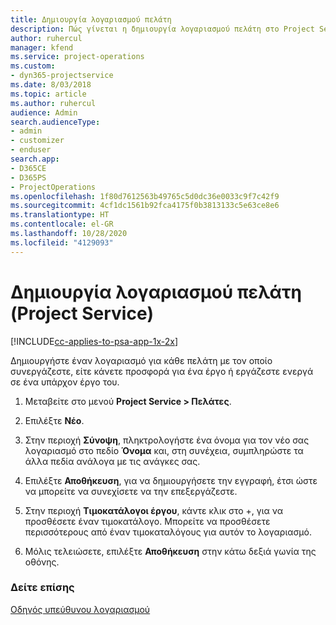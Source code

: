 ```yaml
---
title: Δημιουργία λογαριασμού πελάτη
description: Πώς γίνεται η δημιουργία λογαριασμού πελάτη στο Project Service
author: ruhercul
manager: kfend
ms.service: project-operations
ms.custom:
- dyn365-projectservice
ms.date: 8/03/2018
ms.topic: article
ms.author: ruhercul
audience: Admin
search.audienceType:
- admin
- customizer
- enduser
search.app:
- D365CE
- D365PS
- ProjectOperations
ms.openlocfilehash: 1f80d7612563b49765c5d0dc36e0033c9f7c42f9
ms.sourcegitcommit: 4cf1dc1561b92fca4175f0b3813133c5e63ce8e6
ms.translationtype: HT
ms.contentlocale: el-GR
ms.lasthandoff: 10/28/2020
ms.locfileid: "4129093"
---
```

# <a name="create-a-customer-account-project-service"></a>Δημιουργία λογαριασμού πελάτη (Project Service)

[!INCLUDE[cc-applies-to-psa-app-1x-2x](../includes/cc-applies-to-psa-app-1x-2x.md)]

Δημιουργήστε έναν λογαριασμό για κάθε πελάτη με τον οποίο συνεργάζεστε, είτε κάνετε προσφορά για ένα έργο ή εργάζεστε ενεργά σε ένα υπάρχον έργο του.  
  
1.  Μεταβείτε στο μενού **Project Service > Πελάτες**.  
  
2.  Επιλέξτε **Νέο**.  
  
3.  Στην περιοχή **Σύνοψη**, πληκτρολογήστε ένα όνομα για τον νέο σας λογαριασμό στο πεδίο **Όνομα** και, στη συνέχεια, συμπληρώστε τα άλλα πεδία ανάλογα με τις ανάγκες σας.  
  
4.  Επιλέξτε **Αποθήκευση**, για να δημιουργήσετε την εγγραφή, έτσι ώστε να μπορείτε να συνεχίσετε να την επεξεργάζεστε.  
  
5.  Στην περιοχή **Τιμοκατάλογοι έργου**, κάντε κλικ στο +, για να προσθέσετε έναν τιμοκατάλογο. Μπορείτε να προσθέσετε περισσότερους από έναν τιμοκαταλόγους για αυτόν το λογαριασμό.  
  
6.  Μόλις τελειώσετε, επιλέξτε **Αποθήκευση** στην κάτω δεξιά γωνία της οθόνης.  
  
### <a name="see-also"></a>Δείτε επίσης  
 [Οδηγός υπεύθυνου λογαριασμού](../psa/account-manager-guide.md)

